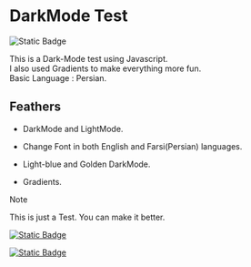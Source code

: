# DarkMode Test
![Static Badge](https://img.shields.io/badge/In%20progress-yellow)

This is a Dark-Mode test using Javascript.  
I also used Gradients to make everything more fun.  
Basic Language : Persian.

## Feathers
+ DarkMode and LightMode.

+ Change Font in both English and Farsi(Persian) languages.

+ Light-blue and Golden DarkMode.

+ Gradients.

> [!NOTE]
> This is just a Test. You can make it better.

[![Static Badge](https://img.shields.io/badge/Follow-Me?style=for-the-badget&logo=github&label=Github&labelColor=black&link=https%3A%2F%2Fgithub.com%2Fmahan07dev)
](https://github.com/mahan07dev)

[![Static Badge](https://img.shields.io/badge/Pages-black?logo=GitHub%20Pages&label=GitHub&labelColor=gray)](https://mahan07dev.github.io/myprojects/)
